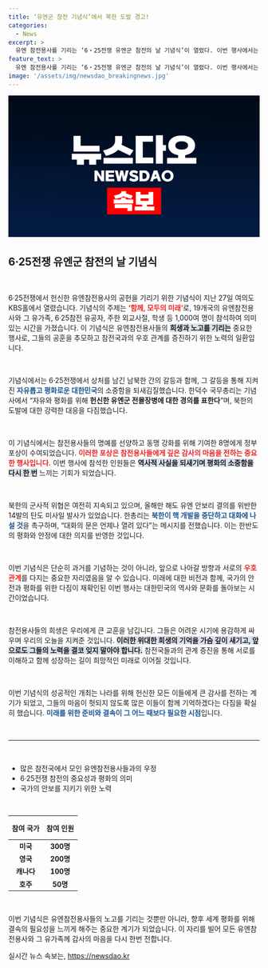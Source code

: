 ```yaml
---
title: ‘유엔군 참전 기념식’에서 북한 도발 경고!
categories:
  - News
excerpt: >
  유엔 참전용사를 기리는 ‘6‧25전쟁 유엔군 참전의 날 기념식’이 열렸다. 이번 행사에서는 19개국 참전용사와 유가족 1,000명이 참석해 의미를 더했으며, 정부는 8명에게 포상을 수여했다. 한 총리는 북한의 도발을 강력히 비판하며 한미동맹을 통한 대응 의지를 다졌다.
feature_text: >
  유엔 참전용사를 기리는 ‘6‧25전쟁 유엔군 참전의 날 기념식’이 열렸다. 이번 행사에서는 19개국 참전용사와 유가족 1,000명이 참석해 의미를 더했으며, 정부는 8명에게 포상을 수여했다. 한 총리는 북한의 도발을 강력히 비판하며 한미동맹을 통한 대응 의지를 다졌다.
image: '/assets/img/newsdao_breakingnews.jpg'
---
```


<p><img src="/assets/img/newsdao_breakingnews.jpg" alt="koreaapp 속보" /></p>

<h2 data-ke-size="size26">6·25전쟁 유엔군 참전의 날 기념식</h2>

<p data-ke-size="size16">&nbsp;</p>

<p>6·25전쟁에서 헌신한 유엔참전용사의 공헌을 기리기 위한 기념식이 지난 27일 여의도 KBS홀에서 열렸습니다. 기념식의 주제는 <b><span style="color: #ee2323;">‘함께, 모두의 미래’</span></b>로, 19개국의 유엔참전용사와 그 유가족, 6·25참전 유공자, 주한 외교사절, 학생 등 1,000여 명이 참석하여 의미 있는 시간을 가졌습니다. 이 기념식은 유엔참전용사들의 <b><span style="background-color: #21538527;">희생과 노고를 기리는</span></b> 중요한 행사로, 그들의 공훈을 추모하고 참전국과의 우호 관계를 증진하기 위한 노력의 일환입니다. </p>

<p data-ke-size="size16">&nbsp;</p>

<p>기념식에서는 6·25전쟁에서 상처를 남긴 남북한 간의 갈등과 함께, 그 갈등을 통해 지켜진 <b><span style="color: #1a5490;">자유롭고 평화로운 대한민국</span></b>의 소중함을 되새김질했습니다. 한덕수 국무총리는 기념사에서 “자유와 평화를 위해 <b>헌신한 유엔군 전몰장병에 대한 경의를 표한다</b>”며, 북한의 도발에 대한 강력한 대응을 다짐했습니다. </p>

<p data-ke-size="size16">&nbsp;</p>

<p>이 기념식에서는 참전용사들의 명예를 선양하고 동맹 강화를 위해 기여한 8명에게 정부 포상이 수여되었습니다. <b><span style="color: #ee2323;">이러한 포상은 참전용사들에게 깊은 감사의 마음을 전하는 중요한 행사입니다.</span></b> 이번 행사에 참석한 인원들은 <b><span style="background-color: #21538527;">역사적 사실을 되새기며 평화의 소중함을 다시 한 번</span></b> 느끼는 기회가 되었습니다. </p>

<p data-ke-size="size16">&nbsp;</p>

<p>북한의 군사적 위협은 여전히 지속되고 있으며, 올해만 해도 유엔 안보리 결의를 위반한 14발의 탄도 미사일 발사가 있었습니다. 한총리는 <b><span style="color: #1a5490;">북한이 핵 개발을 중단하고 대화에 나설 것</span></b>을 촉구하며, “대화의 문은 언제나 열려 있다”는 메시지를 전했습니다. 이는 한반도의 평화와 안정에 대한 의지를 반영한 것입니다.</p>

<p data-ke-size="size16">&nbsp;</p>

<p>이번 기념식은 단순히 과거를 기념하는 것이 아니라, 앞으로 나아갈 방향과 서로의 <b><span style="color: #ee2323;">우호 관계</span></b>를 다지는 중요한 자리였음을 알 수 있습니다. 미래에 대한 비전과 함께, 국가의 안전과 평화를 위한 다짐이 재확인된 이번 행사는 대한민국의 역사와 문화를 돌아보는 시간이었습니다. </p>

<p data-ke-size="size16">&nbsp;</p>

<p>참전용사들의 희생은 우리에게 큰 교훈을 남깁니다. 그들은 어려운 시기에 용감하게 싸우며 우리의 오늘을 지켜준 것입니다. <b><span style="background-color: #21538527;">이러한 위대한 희생의 기억을 가슴 깊이 새기고, 앞으로도 그들의 노력을 결코 잊지 말아야 합니다.</span></b> 참전국들과의 관계 증진을 통해 서로를 이해하고 함께 성장하는 길이 희망적인 미래로 이어질 것입니다. </p>

<p data-ke-size="size16">&nbsp;</p> 

<p>이번 기념식의 성공적인 개최는 나라를 위해 헌신한 모든 이들에게 큰 감사를 전하는 계기가 되었고, 그들의 마음이 헛되지 않도록 많은 이들이 함께 기억하겠다는 다짐을 확실히 했습니다. <b><span style="color: #1a5490;">미래를 위한 준비와 결속이 그 어느 때보다 필요한 시점</span></b>입니다. </p>

<p data-ke-size="size16">&nbsp;</p>

<hr/>

<p data-ke-size="size16">&nbsp;</p>

<ul>
  <li>많은 참전국에서 모인 유엔참전용사들과의 우정</li>
  <li>6·25전쟁 참전의 중요성과 평화의 의미</li>
  <li>국가의 안보를 지키기 위한 노력</li>
</ul>

<p data-ke-size="size16">&nbsp;</p>

<table style="width: 100%; border-collapse: collapse;">
  <thead>
    <tr>
      <th style="text-align: center; height: 40px;"><b>참여 국가</b></th>
      <th style="text-align: center; height: 40px;"><b>참여 인원</b></th>
    </tr>
  </thead>
  <tbody>
    <tr>
      <td style="text-align: center; height: 17px;"><b>미국</b></td>
      <td style="text-align: center; height: 17px;"><b>300명</b></td>
    </tr>
    <tr>
      <td style="text-align: center; height: 17px;"><b>영국</b></td>
      <td style="text-align: center; height: 17px;"><b>200명</b></td>
    </tr>
    <tr>
      <td style="text-align: center; height: 17px;"><b>캐나다</b></td>
      <td style="text-align: center; height: 17px;"><b>100명</b></td>
    </tr>
    <tr>
      <td style="text-align: center; height: 17px;"><b>호주</b></td>
      <td style="text-align: center; height: 17px;"><b>50명</b></td>
    </tr>
  </tbody>
</table>

<p data-ke-size="size16">&nbsp;</p>

<p>이번 기념식은 유엔참전용사들의 노고를 기리는 것뿐만 아니라, 향후 세계 평화를 위해 결속의 필요성을 느끼게 해주는 중요한 계기가 되었습니다. 이 자리를 빌어 모든 유엔참전용사와 그 유가족께 감사의 마음을 다시 한번 전합니다.</p>
실시간 뉴스 속보는, <a href="https://newsdao.kr" rel="dofollow">https://newsdao.kr</a>


